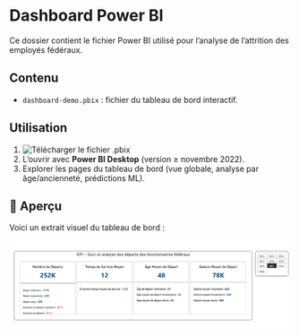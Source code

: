 # Dashboard Power BI

Ce dossier contient le fichier Power BI utilisé pour l’analyse de l’attrition des employés fédéraux.

## Contenu
- `dashboard-demo.pbix` : fichier du tableau de bord interactif.

## Utilisation
1. ![Télécharger le fichier `.pbix`](../dashboard/dashboard-demo.pbix)
2. L’ouvrir avec **Power BI Desktop** (version ≥ novembre 2022).
3. Explorer les pages du tableau de bord (vue globale, analyse par âge/ancienneté, prédictions ML).

## 👀 Aperçu
Voici un extrait visuel du tableau de bord :  

![Aperçu du dashboard](../docs/dashboard-preview.png)
